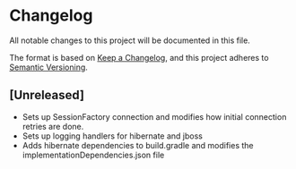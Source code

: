 # Changelog

All notable changes to this project will be documented in this file.

The format is based on [Keep a Changelog](https://keepachangelog.com/en/1.0.0/), and this project adheres
to [Semantic Versioning](https://semver.org/spec/v2.0.0.html).

## [Unreleased]

- Sets up SessionFactory connection and modifies how initial connection retries are done.
- Sets up logging handlers for hibernate and jboss
- Adds hibernate dependencies to build.gradle and modifies the implementationDependencies.json file